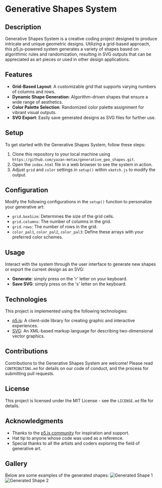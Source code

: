 # Generative Shapes System

## Description
Generative Shapes System is a creative coding project designed to produce intricate and unique geometric designs. Utilizing a grid-based approach, this p5.js-powered system generates a variety of shapes based on algorithmic rules and randomization, resulting in SVG outputs that can be appreciated as art pieces or used in other design applications.

## Features
- **Grid-Based Layout**: A customizable grid that supports varying numbers of columns and rows.
- **Dynamic Shape Generation**: Algorithm-driven shapes that ensure a wide range of aesthetics.
- **Color Palette Selection**: Randomized color palette assignment for vibrant visual outputs.
- **SVG Export**: Easily save generated designs as SVG files for further use.

## Setup
To get started with the Generative Shapes System, follow these steps:
1. Clone this repository to your local machine using `https://github.com/yazan-metax/generative_geo_shapes.git`.
2. Open the `index.html` file in a web browser to see the system in action.
3. Adjust `grid` and `color` settings in `setup()` within `sketch.js` to modify the output.

## Configuration
Modify the following configurations in the `setup()` function to personalize your generative art:
- `grid.boxSize`: Determines the size of the grid cells.
- `grid.columns`: The number of columns in the grid.
- `grid.rows`: The number of rows in the grid.
- `color_pal1`, `color_pal2`, `color_pal3`: Define these arrays with your preferred color schemes.

## Usage
Interact with the system through the user interface to generate new shapes or export the current design as an SVG:
- **Generate**: simply press on the 'r' letter on your keyboard.
- **Save SVG**: simply press on the 's' letter on the keyboard.

## Technologies
This project is implemented using the following technologies:
- [p5.js](https://p5js.org/): A client-side library for creating graphic and interactive experiences.
- [SVG](https://developer.mozilla.org/en-US/docs/Web/SVG): An XML-based markup language for describing two-dimensional vector graphics.

## Contributions
Contributions to the Generative Shapes System are welcome! Please read `CONTRIBUTING.md` for details on our code of conduct, and the process for submitting pull requests.

## License
This project is licensed under the MIT License - see the `LICENSE.md` file for details.

## Acknowledgments
- Thanks to the [p5.js community](https://p5js.org/community/) for inspiration and support.
- Hat tip to anyone whose code was used as a reference.
- Special thanks to all the artists and coders exploring the field of generative art.

## Gallery
Below are some examples of the generated shapes:
![Generated Shape 1](path/to/image1.png)
![Generated Shape 2](path/to/image2.png)

